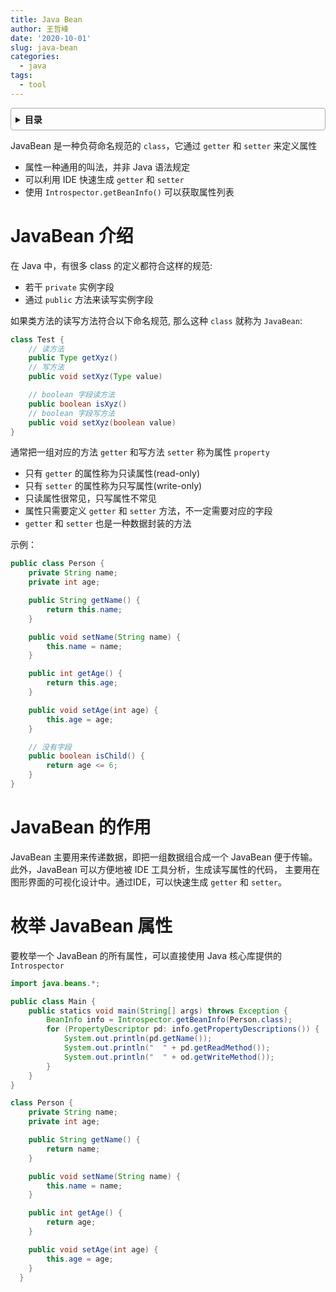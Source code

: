 ```yaml
---
title: Java Bean
author: 王哲峰
date: '2020-10-01'
slug: java-bean
categories:
  - java
tags:
  - tool
---
```


<style>
details {
    border: 1px solid #aaa;
    border-radius: 4px;
    padding: .5em .5em 0;
}
summary {
    font-weight: bold;
    margin: -.5em -.5em 0;
    padding: .5em;
}
details[open] {
    padding: .5em;
}
details[open] summary {
    border-bottom: 1px solid #aaa;
    margin-bottom: .5em;
}
</style>

<details><summary>目录</summary><p>

- [JavaBean 介绍](#javabean-介绍)
- [JavaBean 的作用](#javabean-的作用)
- [枚举 JavaBean 属性](#枚举-javabean-属性)
</p></details><p></p>

JavaBean 是一种负荷命名规范的 `class`，它通过 `getter` 和 `setter` 来定义属性

- 属性一种通用的叫法，并非 Java 语法规定
- 可以利用 IDE 快速生成 `getter` 和 `setter`
- 使用 `Introspector.getBeanInfo()` 可以获取属性列表

# JavaBean 介绍

在 Java 中，有很多 class 的定义都符合这样的规范:

- 若干 `private` 实例字段
- 通过 `public` 方法来读写实例字段

如果类方法的读写方法符合以下命名规范, 那么这种 `class` 就称为 `JavaBean`:

```java
class Test {
    // 读方法
    public Type getXyz()
    // 写方法
    public void setXyz(Type value)

    // boolean 字段读方法
    public boolean isXyz()
    // boolean 字段写方法
    public void setXyz(boolean value)
}
```

通常把一组对应的方法 `getter` 和写方法 `setter` 称为属性 `property`

- 只有 `getter` 的属性称为只读属性(read-only)
- 只有 `setter` 的属性称为只写属性(write-only)
- 只读属性很常见，只写属性不常见
- 属性只需要定义 `getter` 和 `setter` 方法，不一定需要对应的字段
- `getter` 和 `setter` 也是一种数据封装的方法


示例：

```java
public class Person {
    private String name;
    private int age;

    public String getName() {
        return this.name;
    }

    public void setName(String name) {
        this.name = name;
    }

    public int getAge() {
        return this.age;
    }

    public void setAge(int age) {
        this.age = age;
    }

    // 没有字段
    public boolean isChild() {
        return age <= 6;
    }
}
```

# JavaBean 的作用

JavaBean 主要用来传递数据，即把一组数据组合成一个 JavaBean 便于传输。此外，JavaBean 可以方便地被 IDE 工具分析，生成读写属性的代码，
主要用在图形界面的可视化设计中。通过IDE，可以快速生成 `getter` 和 `setter`。

# 枚举 JavaBean 属性

要枚举一个 JavaBean 的所有属性，可以直接使用 Java 核心库提供的 `Introspector`

```java
import java.beans.*;

public class Main {
    public statics void main(String[] args) throws Exception {
        BeanInfo info = Introspector.getBeanInfo(Person.class);
        for (PropertyDescriptor pd: info.getPropertyDescriptions()) {
            System.out.println(pd.getName());
            System.out.println("  " + pd.getReadMethod());
            System.out.println("  " + od.getWriteMethod());
        }
    }
}

class Person {
    private String name;
    private int age;

    public String getName() {
        return name;
    }

    public void setName(String name) {
        this.name = name;
    }

    public int getAge() {
        return age;
    }

    public void setAge(int age) {
        this.age = age;
    } 
  }
```

